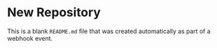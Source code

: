 # New Repository

This is a blank `README.md` file that was created automatically as part of a webhook event.

